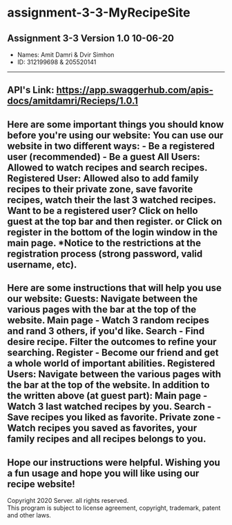 # assignment-3-3-MyRecipeSite
Assignment 3-3 Version 1.0 10-06-20  
---------------------------------------------------------------------------------------------------------
- Names: Amit Damri & Dvir Simhon  
- ID: 312199698 & 205520141  
----------------------------------------------------------------------------------------------------------
API's Link: https://app.swaggerhub.com/apis-docs/amitdamri/Recieps/1.0.1
---------------------------------------------------------------------------------------------------------
Here are some important things you should know before you're using our website:
You can use our website in two different ways:
    - Be a registered user (recommended)
    - Be a guest
All Users:
    Allowed to watch recipes and search recipes.
Registered User:
    Allowed also to add family recipes to their private zone,
    save favorite recipes, watch their the last 3 watched recipes.
Want to be a registered user?
    Click on hello guest at the top bar and then register.
        or
    Click on register in the bottom of the login window in the main page.
    *Notice to the restrictions at the registration process (strong password, valid username, etc).
---------------------------------------------------------------------------------------------------------
Here are some instructions that will help you use our website:
Guests:
    Navigate between the various pages with the bar at the top of the website.
    Main page - Watch 3 random recipes and rand 3 others, if you'd like.
    Search - Find desire recipe. Filter the outcomes to refine your searching.
    Register - Become our friend and get a whole world of important abilities.
Registered Users:
    Navigate between the various pages with the bar at the top of the website.
    In addition to the written above (at guest part):
    Main page - Watch 3 last watched recipes by you.
    Search - Save recipes you liked as favorite.
    Private zone - Watch recipes you saved as favorites, your family recipes and all recipes belongs to you.
---------------------------------------------------------------------------------------------------------
Hope our instructions were helpful.
Wishing you a fun usage and hope you will like using our recipe website!
---------------------------------------------------------------------------------------------------------
Copyright 2020 Server. all rights reserved.  
This program is subject to license agreement, copyright,
trademark, patent and other laws.
